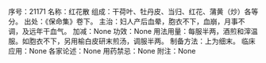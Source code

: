 序号：21171
名称：红花散
组成：干荷叶、牡丹皮、当归、红花、蒲黄（炒）各等分。
出处：《保命集》卷下。
主治：妇人产后血晕，胞衣不下，血崩，月事不调，及远年干血气。
加减：None
功效：None
用法用量：每服半两，酒煎和滓温服。如胞衣不下，另用榆白皮研末煎汤，调服半两。
制备方法：上为细末。
临床应用：None
各家论述：None
用药禁忌：None
附注：None
